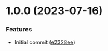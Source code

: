 # 1.0.0 (2023-07-16)


### Features

* Initial commit ([e2328ee](https://github.com/oblakstudio/wp-package-updater/commit/e2328ee31f96f0ca5c2ce20571c49be8c16cc88e))
